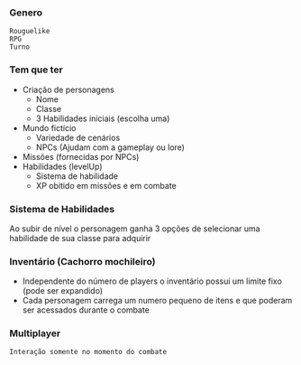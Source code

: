### Genero
	Rouguelike
	RPG
	Turno

### Tem que ter
- Criação de personagens
	- Nome
	- Classe
	- 3 Habilidades iniciais (escolha uma)
- Mundo fictício
	- Variedade de cenários
	- NPCs (Ajudam com a gameplay ou lore)
- Missões (fornecidas por NPCs)
- Habilidades (levelUp)
	- Sistema de habilidade
	- XP obitido em missões e em combate

### Sistema de Habilidades
Ao subir de nível o personagem ganha 3 opções de selecionar uma habilidade de sua classe para adquirir

### Inventário (Cachorro mochileiro)
- Independente do número de players o inventário possui um limite fixo (pode ser expandido)
- Cada personagem carrega um numero pequeno de itens e que poderam ser acessados durante o combate

### Multiplayer
	Interação somente no momento do combate
